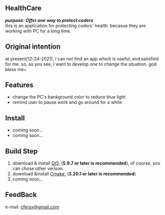 ## HealthCare  
***purpose: Offer one way to protect coders***  
this is an application for protecting coders' health. becasue they are working with PC for a long time.

## Original intention
 at present(12-24-2021), I can not find an app which is useful, and satisfied for me.
 so, as you see, I  want to develop one to change the situation. god bless me~

## Features
+ change the PC's bankground color to reduce blue light
+ remind user to pause work and go around for a while  

## Install
+ coming soon...
+ coming soon...
  
## Build Step
1. download & install [Qt5], (**5.9.7 or later is recommended**), of course, you can chose other verison.
2. download &install [Cmake], (**3.20.1 or later is recommended**)
3. coming soon...

[Qt5]: https://download.qt.io/archive/qt/5.9/5.9.7/
[Cmake]: https://cmake.org/download/

## FeedBack
e-mail: cfersx@gmail.com  
